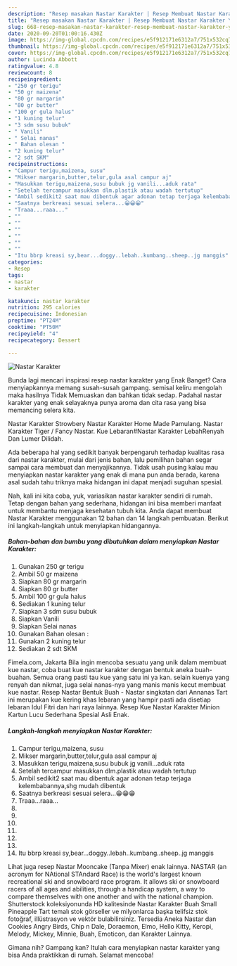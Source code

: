 ```yaml
---
description: "Resep masakan Nastar Karakter | Resep Membuat Nastar Karakter Yang Enak dan Simpel"
title: "Resep masakan Nastar Karakter | Resep Membuat Nastar Karakter Yang Enak dan Simpel"
slug: 668-resep-masakan-nastar-karakter-resep-membuat-nastar-karakter-yang-enak-dan-simpel
date: 2020-09-20T01:00:16.430Z
image: https://img-global.cpcdn.com/recipes/e5f912171e6312a7/751x532cq70/nastar-karakter-foto-resep-utama.jpg
thumbnail: https://img-global.cpcdn.com/recipes/e5f912171e6312a7/751x532cq70/nastar-karakter-foto-resep-utama.jpg
cover: https://img-global.cpcdn.com/recipes/e5f912171e6312a7/751x532cq70/nastar-karakter-foto-resep-utama.jpg
author: Lucinda Abbott
ratingvalue: 4.8
reviewcount: 8
recipeingredient:
- "250 gr terigu"
- "50 gr maizena"
- "80 gr margarin"
- "80 gr butter"
- "100 gr gula halus"
- "1 kuning telur"
- "3 sdm susu bubuk"
- " Vanili"
- " Selai nanas"
- " Bahan olesan "
- "2 kuning telur"
- "2 sdt SKM"
recipeinstructions:
- "Campur terigu,maizena, susu"
- "Mikser margarin,butter,telur,gula asal campur aj"
- "Masukkan terigu,maizena,susu bubuk jg vanili...aduk rata"
- "Setelah tercampur masukkan dlm.plastik atau wadah tertutup"
- "Ambil sedikit2 saat mau dibentuk agar adonan tetap terjaga kelembabannya,shg mudah dibentuk"
- "Saatnya berkreasi sesuai selera...😁😁😁"
- "Traaa...raaa..."
- ""
- ""
- ""
- ""
- ""
- ""
- "Itu bbrp kreasi sy,bear...doggy..lebah..kumbang..sheep..jg manggis"
categories:
- Resep
tags:
- nastar
- karakter

katakunci: nastar karakter 
nutrition: 295 calories
recipecuisine: Indonesian
preptime: "PT24M"
cooktime: "PT50M"
recipeyield: "4"
recipecategory: Dessert

---
```



![Nastar Karakter](https://img-global.cpcdn.com/recipes/e5f912171e6312a7/751x532cq70/nastar-karakter-foto-resep-utama.jpg)

Bunda lagi mencari inspirasi resep nastar karakter yang Enak Banget? Cara menyiapkannya memang susah-susah gampang. semisal keliru mengolah maka hasilnya Tidak Memuaskan dan bahkan tidak sedap. Padahal nastar karakter yang enak selayaknya punya aroma dan cita rasa yang bisa memancing selera kita.

Nastar Karakter Strowbery Nastar Karakter Home Made Pamulang. Nastar Karakter Tiger / Fancy Nastar. Kue Lebaran#Nastar Karakter LebahRenyah Dan Lumer Dilidah.

Ada beberapa hal yang sedikit banyak berpengaruh terhadap kualitas rasa dari nastar karakter, mulai dari jenis bahan, lalu pemilihan bahan segar sampai cara membuat dan menyajikannya. Tidak usah pusing kalau mau menyiapkan nastar karakter yang enak di mana pun anda berada, karena asal sudah tahu triknya maka hidangan ini dapat menjadi suguhan spesial.


Nah, kali ini kita coba, yuk, variasikan nastar karakter sendiri di rumah. Tetap dengan bahan yang sederhana, hidangan ini bisa memberi manfaat untuk membantu menjaga kesehatan tubuh kita. Anda dapat membuat Nastar Karakter menggunakan 12 bahan dan 14 langkah pembuatan. Berikut ini langkah-langkah untuk menyiapkan hidangannya.

<!--inarticleads1-->

##### Bahan-bahan dan bumbu yang dibutuhkan dalam menyiapkan Nastar Karakter:

1. Gunakan 250 gr terigu
1. Ambil 50 gr maizena
1. Siapkan 80 gr margarin
1. Siapkan 80 gr butter
1. Ambil 100 gr gula halus
1. Sediakan 1 kuning telur
1. Siapkan 3 sdm susu bubuk
1. Siapkan  Vanili
1. Siapkan  Selai nanas
1. Gunakan  Bahan olesan :
1. Gunakan 2 kuning telur
1. Sediakan 2 sdt SKM


Fimela.com, Jakarta Bila ingin mencoba sesuatu yang unik dalam membuat kue nastar, coba buat kue nastar karakter dengan bentuk aneka buah-buahan. Semua orang pasti tau kue yang satu ini ya kan. selain kuenya yang renyah dan nikmat, juga selai nanas-nya yang manis manis kecut membuat kue nastar. Resep Nastar Bentuk Buah - Nastar singkatan dari Annanas Tart ini merupakan kue kering khas lebaran yang hampir pasti ada disetiap lebaran Idul Fitri dan hari raya lainnya. Resep Kue Nastar Karakter Minion Kartun Lucu Sederhana Spesial Asli Enak. 

<!--inarticleads2-->

##### Langkah-langkah menyiapkan Nastar Karakter:

1. Campur terigu,maizena, susu
1. Mikser margarin,butter,telur,gula asal campur aj
1. Masukkan terigu,maizena,susu bubuk jg vanili...aduk rata
1. Setelah tercampur masukkan dlm.plastik atau wadah tertutup
1. Ambil sedikit2 saat mau dibentuk agar adonan tetap terjaga kelembabannya,shg mudah dibentuk
1. Saatnya berkreasi sesuai selera...😁😁😁
1. Traaa...raaa...
1. 
1. 
1. 
1. 
1. 
1. 
1. Itu bbrp kreasi sy,bear...doggy..lebah..kumbang..sheep..jg manggis


Lihat juga resep Nastar Mooncake (Tanpa Mixer) enak lainnya. NASTAR (an acronym for NAtional STAndard Race) is the world&#39;s largest known recreational ski and snowboard race program. It allows ski or snowboard racers of all ages and abilities, through a handicap system, a way to compare themselves with one another and with the national champion. Shutterstock koleksiyonunda HD kalitesinde Nastar Karakter Buah Small Pineapple Tart temalı stok görseller ve milyonlarca başka telifsiz stok fotoğraf, illüstrasyon ve vektör bulabilirsiniz. Tersedia Aneka Nastar dan Cookies Angry Birds, Chip n Dale, Doraemon, Elmo, Hello Kitty, Keropi, Melody, Mickey, Minnie, Buah, Emoticon, dan Karakter Lainnya. 

Gimana nih? Gampang kan? Itulah cara menyiapkan nastar karakter yang bisa Anda praktikkan di rumah. Selamat mencoba!
